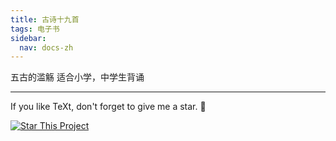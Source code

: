 ```yaml
---
title: 古诗十九首
tags: 电子书
sidebar:
  nav: docs-zh
---
```


五古的滥觞
适合小学，中学生背诵


<!--more-->

---

If you like TeXt, don't forget to give me a star. :star2:

[![Star This Project](https://img.shields.io/github/stars/kitian616/jekyll-TeXt-theme.svg?label=Stars&style=social)](https://github.com/kitian616/jekyll-TeXt-theme/)